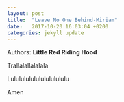 ```yaml
---
layout: post
title:  "Leave No One Behind-Miriam"
date:   2017-10-20 16:03:04 +0200
categories: jekyll update
---
```


Authors: **Little Red Riding Hood**

Trallalallalalala


Lulululululululululululu

Amen

